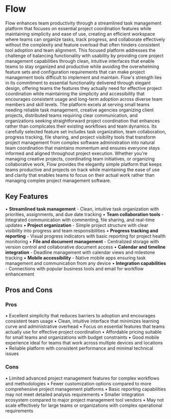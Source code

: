 # Flow

Flow enhances team productivity through a streamlined task management platform that focuses on essential project coordination features while maintaining simplicity and ease of use, creating an efficient workspace where teams can organize tasks, track progress, and collaborate effectively without the complexity and feature overload that often hinders consistent tool adoption and team alignment. This focused platform addresses the challenge of balancing functionality with usability by providing core project management capabilities through clean, intuitive interfaces that enable teams to stay organized and productive while avoiding the overwhelming feature sets and configuration requirements that can make project management tools difficult to implement and maintain. Flow's strength lies in its commitment to essential functionality delivered through elegant design, offering teams the features they actually need for effective project coordination while maintaining the simplicity and accessibility that encourages consistent usage and long-term adoption across diverse team members and skill levels. The platform excels at serving small teams needing reliable task management, creative agencies organizing client projects, distributed teams requiring clear communication, and organizations seeking straightforward project coordination that enhances rather than complicates their existing workflows and team dynamics. Its carefully selected feature set includes task organization, team collaboration, progress tracking, file sharing, and project visibility tools that transform project management from complex software administration into natural team coordination that maintains momentum and ensures everyone stays informed and aligned throughout project execution. Whether you're managing creative projects, coordinating team initiatives, or organizing collaborative work, Flow provides the elegantly simple platform that keeps teams productive and projects on track while maintaining the ease of use and clarity that enables teams to focus on their actual work rather than managing complex project management software.

## Key Features

• **Streamlined task management** - Clean, intuitive task organization with priorities, assignments, and due date tracking
• **Team collaboration tools** - Integrated communication with commenting, file sharing, and real-time updates
• **Project organization** - Simple project structure with clear visibility into progress and team responsibilities
• **Progress tracking and reporting** - Visual progress indicators with basic reporting for project health monitoring
• **File and document management** - Centralized storage with version control and collaborative document access
• **Calendar and timeline integration** - Deadline management with calendar views and milestone tracking
• **Mobile accessibility** - Native mobile apps ensuring task management and communication from any device
• **Integration capabilities** - Connections with popular business tools and email for workflow enhancement

## Pros and Cons

### Pros
• Excellent simplicity that reduces barriers to adoption and encourages consistent team usage
• Clean, intuitive interface that minimizes learning curve and administrative overhead
• Focus on essential features that teams actually use for effective project coordination
• Affordable pricing suitable for small teams and organizations with budget constraints
• Good mobile experience ideal for teams that work across multiple devices and locations
• Reliable platform with consistent performance and minimal technical issues

### Cons
• Limited advanced project management features for complex workflows and methodologies
• Fewer customization options compared to more comprehensive project management platforms
• Basic reporting capabilities may not meet detailed analysis requirements
• Smaller integration ecosystem compared to major project management tool vendors
• May not scale effectively for large teams or organizations with complex operational requirements